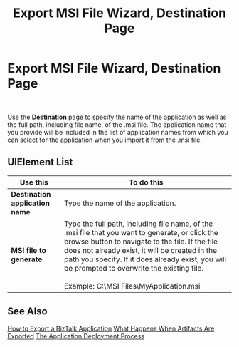 ﻿---
title: Export MSI File Wizard, Destination Page
TOCTitle: Export MSI File Wizard, Destination Page
ms:assetid: 9e0294ff-37ef-4f6c-82eb-c303203af655
ms:mtpsurl: https://msdn.microsoft.com/en-us/library/Aa577598(v=BTS.80)
ms:contentKeyID: 51529993
ms.date: 08/30/2017
mtps_version: v=BTS.80
f1_keywords:
- bts10.appdeploy.app.export.destination
---

# Export MSI File Wizard, Destination Page

 

Use the **Destination** page to specify the name of the application as well as the full path, including file name, of the .msi file. The application name that you provide will be included in the list of application names from which you can select for the application when you import it from the .msi file.

## UIElement List

<table>
<thead>
<tr class="header">
<th>Use this</th>
<th>To do this</th>
</tr>
</thead>
<tbody>
<tr class="odd">
<td><strong>Destination application name</strong></td>
<td>Type the name of the application.</td>
</tr>
<tr class="even">
<td><strong>MSI file to generate</strong></td>
<td>Type the full path, including file name, of the .msi file that you want to generate, or click the browse button to navigate to the file. If the file does not already exist, it will be created in the path you specify. If it does already exist, you will be prompted to overwrite the existing file.<br />
<br />
Example: C:\MSI Files\MyApplication.msi</td>
</tr>
</tbody>
</table>


## See Also

[How to Export a BizTalk Application](https://msdn.microsoft.com/en-us/library/aa577804\(v=bts.80\))  
[What Happens When Artifacts Are Exported](https://msdn.microsoft.com/en-us/library/aa578034\(v=bts.80\))  
[The Application Deployment Process](https://msdn.microsoft.com/en-us/library/aa559316\(v=bts.80\))

